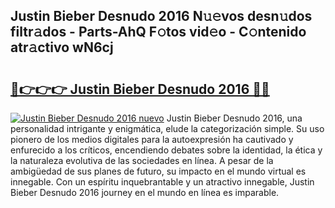 ## Justin Bieber Desnudo 2016 N𝚞𝚎vos desn𝚞dos filtr𝚊dos - Parts-AhQ F𝚘tos vid𝚎o - C𝚘ntenido atr𝚊ctivo wN6cj

# <h2><a href="http://mb34fz.tromn.icu/?c=Justin+Bieber+Desnudo+2016">🔗👉👉👉 Justin Bieber Desnudo 2016 🔗🔗</a></h2>

[![Justin Bieber Desnudo 2016 nuevo](https://i.imgur.com/pEAQMta.gif)](http://mb34fz.tromn.icu/?c=Justin+Bieber+Desnudo+2016)
Justin Bieber Desnudo 2016, una personalidad intrigante y enigmática, elude la categorización simple. Su uso pionero de los medios digitales para la autoexpresión ha cautivado y enfurecido a los críticos, encendiendo debates sobre la identidad, la ética y la naturaleza evolutiva de las sociedades en línea. A pesar de la ambigüedad de sus planes de futuro, su impacto en el mundo virtual es innegable. Con un espíritu inquebrantable y un atractivo innegable, Justin Bieber Desnudo 2016 journey en el mundo en línea es imparable.
